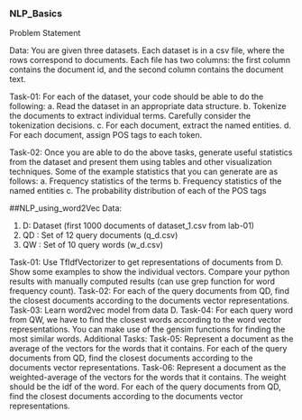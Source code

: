 ### NLP_Basics
Problem Statement


Data: You are given three datasets. Each dataset is in a csv file, where the rows correspond to
documents. Each file has two columns: the first column contains the document id, and the
second column contains the document text.


Task-01: For each of the dataset, your code should be able to do the following:
a. Read the dataset in an appropriate data structure.
b. Tokenize the documents to extract individual terms. Carefully consider the tokenization
decisions.
c. For each document, extract the named entities.
d. For each document, assign POS tags to each token.


Task-02: Once you are able to do the above tasks, generate useful statistics from the dataset
and present them using tables and other visualization techniques. Some of the example
statistics that you can generate are as follows:
a. Frequency statistics of the terms
b. Frequency statistics of the named entities
c. The probability distribution of each of the POS tags


##NLP_using_word2Vec
Data:
1. D: Dataset (first 1000 documents of dataset_1.csv from lab-01)
2. QD : Set of 12 query documents (q_d.csv)
3. QW : Set of 10 query words (w_d.csv)

Task-01: Use TfIdfVectorizer to get representations of documents from D. Show some
examples to show the individual vectors. Compare your python results with manually computed
results (can use grep function for word frequency count).
Task-02: For each of the query documents from QD, find the closest documents according to
the documents vector representations.
Task-03: Learn word2vec model from data D.
Task-04: For each query word from QW, we have to find the closest words according to the
word vector representations. You can make use of the gensim functions for finding the most
similar words.
Additional Tasks:
Task-05: Represent a document as the average of the vectors for the words that it contains. For
each of the query documents from QD, find the closest documents according to the documents
vector representations.
Task-06: Represent a document as the weighted-average of the vectors for the words that it
contains. The weight should be the idf of the word. For each of the query documents from QD,
find the closest documents according to the documents vector representations.

